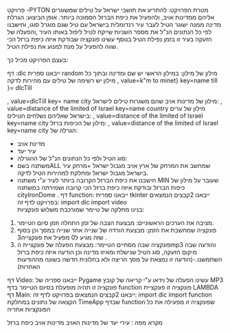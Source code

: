 פרויקט -PYTON
מטרת הפרויקט: 
להתריע את תושבי ישראל על טילים שמשוגרים אליהם ממדינות אויב, 
ולהפעיל את כיפת הברזל הסמוכה ביותר.
אופן הביצוע:
הגרלת מדינה ממנה ישוגר הטיל לעבר עיר רנדומלית בישראל עם טיל שגם מוגרל סוגו, וחישבנו לפי כל הנתונים הנ"ל את מספר השניות שייקח לטיל ליפול באותו העיר ,והפעלה של הזעקה בעיר זו בזמן נפילת הטיל
בנוסף עשינו פונקציה שבודקת איזה כיפת ברזל הכי שווה להפעיל על מנת למנוע את נפילת הטיל.

בעצם הפרויקט מכיל כך:

דף :dic
ייבאנו ספרית random
מילון של מילון:
במילון הראשי יש שם ומדינה ובתוך כל מילון יש רשימה של טילים עם מהירות לדקה
, value=k"m to minet}  key=name till  }=  dIcTill

, value=dIcTill key= name city
מילון של מדינות אויב שהם משגרות טילים לישראל:
, value=distance of the limited of Israel  key=name country
מילון של ערים בישראל שאליהם נשלחים הטילים:
, value=distance of the limited of Israel  key=name city
מילון של הכיפות ברזל:
, value=distance of the limited of Israel            key=name city
הגרלה של:
* מדינת אויב
* עיר יעד
* סוג הטיל
ולפי כל הנתונים הנ"ל של ההגרלה:
* משתנה בשםALL  שמחשב את המרחק של ארץ אויב מגבול ישראל +מרחק עיר בישראל מגבול ישראל ומחלקת למהירות הטיל לדקה.
* חישבנו את כיפת הברזל הקרובה ביותר לעיר ע"י משתנה MIN  שעובר על מילון של כיפות הברזל ובודקת איזה כיפת ברזל הכי קרובה ושמירתה במשתנה  cityIronDome   .
דף function:
ייבאנו ספרית tkinter
ייבאנו 2קבצים הנמצאים בפרויקט לדף זה: 
 	import dic
	import video		
בנינו מחלקה של טיימר שמורכבת משלוש פונקציות:
1.	מציבה את הערכים הראשוניים:
מבצעת הצבה של זמן התחלה וזמן סיום הטיימר.
2.	פונקציה שמחשבת את הזמן:
מבצעת הורדה של שנייה אחר שנייה במסך וכן בסוף שזה מגיע ל0 מפעיל את פונקצייה3 .
3.	פונקציה שבה מסתיים הטיימר: 
מבצעת הפעלה של פונקציית הmp3 והודעה שבה מיקום הזעקה, סוג הטיל שנישלח ומאיזו מדינה וכן הודעה  איזה כיפת ברזל השתמשנו.-(הודעה זו נמצאת על מסך הריצה ולא בחלונית חדשה בשונה מההודעות האחרות)

דף Video:
ייבאנו  ספריה של Pygame 
עשינו הפעלה של וידאו ע"י קריאה של קובץ MP3 
פונקציה זו תהיה מופעלת בסיום הטיימר בדף function
פונקציה זו פונקציית LAMBDA
דף Main:
ייבאנו 2קבצים הנמצאים בפרויקט לדף זה: 
 	import dic
	import function		
הקצאה של נתונים במחלקת TimeApp שבדף function  שפונקציה זו מפעילה את כל הפונקציות אחריה







 
מקרא מפה :
עירי יעד של מדינות האויב
מדינות אויב 
כיפת ברזל
